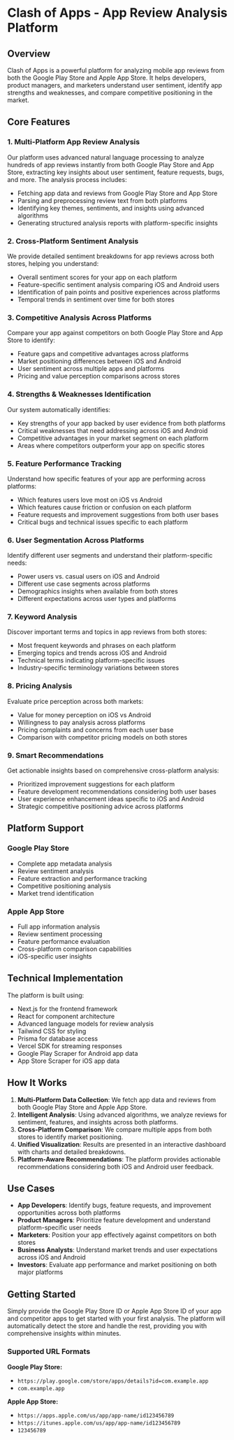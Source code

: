 # Clash of Apps - App Review Analysis Platform

## Overview

Clash of Apps is a powerful platform for analyzing mobile app reviews from both the Google Play Store and Apple App Store. It helps developers, product managers, and marketers understand user sentiment, identify app strengths and weaknesses, and compare competitive positioning in the market.

## Core Features

### 1. Multi-Platform App Review Analysis

Our platform uses advanced natural language processing to analyze hundreds of app reviews instantly from both Google Play Store and App Store, extracting key insights about user sentiment, feature requests, bugs, and more. The analysis process includes:

- Fetching app data and reviews from Google Play Store and App Store
- Parsing and preprocessing review text from both platforms
- Identifying key themes, sentiments, and insights using advanced algorithms
- Generating structured analysis reports with platform-specific insights

### 2. Cross-Platform Sentiment Analysis

We provide detailed sentiment breakdowns for app reviews across both stores, helping you understand:

- Overall sentiment scores for your app on each platform
- Feature-specific sentiment analysis comparing iOS and Android users
- Identification of pain points and positive experiences across platforms
- Temporal trends in sentiment over time for both stores

### 3. Competitive Analysis Across Platforms

Compare your app against competitors on both Google Play Store and App Store to identify:

- Feature gaps and competitive advantages across platforms
- Market positioning differences between iOS and Android
- User sentiment across multiple apps and platforms
- Pricing and value perception comparisons across stores

### 4. Strengths & Weaknesses Identification

Our system automatically identifies:

- Key strengths of your app backed by user evidence from both platforms
- Critical weaknesses that need addressing across iOS and Android
- Competitive advantages in your market segment on each platform
- Areas where competitors outperform your app on specific stores

### 5. Feature Performance Tracking

Understand how specific features of your app are performing across platforms:

- Which features users love most on iOS vs Android
- Which features cause friction or confusion on each platform
- Feature requests and improvement suggestions from both user bases
- Critical bugs and technical issues specific to each platform

### 6. User Segmentation Across Platforms

Identify different user segments and understand their platform-specific needs:

- Power users vs. casual users on iOS and Android
- Different use case segments across platforms
- Demographics insights when available from both stores
- Different expectations across user types and platforms

### 7. Keyword Analysis

Discover important terms and topics in app reviews from both stores:

- Most frequent keywords and phrases on each platform
- Emerging topics and trends across iOS and Android
- Technical terms indicating platform-specific issues
- Industry-specific terminology variations between stores

### 8. Pricing Analysis

Evaluate price perception across both markets:

- Value for money perception on iOS vs Android
- Willingness to pay analysis across platforms
- Pricing complaints and concerns from each user base
- Comparison with competitor pricing models on both stores

### 9. Smart Recommendations

Get actionable insights based on comprehensive cross-platform analysis:

- Prioritized improvement suggestions for each platform
- Feature development recommendations considering both user bases
- User experience enhancement ideas specific to iOS and Android
- Strategic competitive positioning advice across platforms

## Platform Support

### Google Play Store
- Complete app metadata analysis
- Review sentiment analysis
- Feature extraction and performance tracking
- Competitive positioning analysis
- Market trend identification

### Apple App Store
- Full app information analysis
- Review sentiment processing
- Feature performance evaluation
- Cross-platform comparison capabilities
- iOS-specific user insights

## Technical Implementation

The platform is built using:

- Next.js for the frontend framework
- React for component architecture
- Advanced language models for review analysis
- Tailwind CSS for styling
- Prisma for database access
- Vercel SDK for streaming responses
- Google Play Scraper for Android app data
- App Store Scraper for iOS app data

## How It Works

1. **Multi-Platform Data Collection**: We fetch app data and reviews from both Google Play Store and Apple App Store.
2. **Intelligent Analysis**: Using advanced algorithms, we analyze reviews for sentiment, features, and insights across both platforms.
3. **Cross-Platform Comparison**: We compare multiple apps from both stores to identify market positioning.
4. **Unified Visualization**: Results are presented in an interactive dashboard with charts and detailed breakdowns.
5. **Platform-Aware Recommendations**: The platform provides actionable recommendations considering both iOS and Android user feedback.

## Use Cases

- **App Developers**: Identify bugs, feature requests, and improvement opportunities across both platforms
- **Product Managers**: Prioritize feature development and understand platform-specific user needs
- **Marketers**: Position your app effectively against competitors on both stores
- **Business Analysts**: Understand market trends and user expectations across iOS and Android
- **Investors**: Evaluate app performance and market positioning on both major platforms

## Getting Started

Simply provide the Google Play Store ID or Apple App Store ID of your app and competitor apps to get started with your first analysis. The platform will automatically detect the store and handle the rest, providing you with comprehensive insights within minutes.

### Supported URL Formats

**Google Play Store:**
- `https://play.google.com/store/apps/details?id=com.example.app`
- `com.example.app`

**Apple App Store:**
- `https://apps.apple.com/us/app/app-name/id123456789`
- `https://itunes.apple.com/us/app/app-name/id123456789`
- `123456789`
